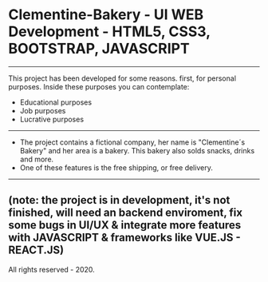 # Clementine-Bakery - UI WEB Development - HTML5, CSS3, BOOTSTRAP, JAVASCRIPT
----------------------------------------------------------------------------------------------------------------------------------
This project has been developed for some reasons. first, for personal purposes. Inside these purposes you can contemplate:
- Educational purposes
- Job purposes
- Lucrative purposes
----------------------------------------------------------------------------------------------------------------------------------
- The project contains a fictional company, her name is "Clementine´s Bakery" and her area is a bakery. This bakery also solds 
  snacks, drinks and more. 
- One of these features is the free shipping, or free delivery. 
----------------------------------------------------------------------------------------------------------------------------------
(note: the project is in development, it's not finished, will need an backend enviroment, fix some bugs in UI/UX & integrate more
features with JAVASCRIPT & frameworks like VUE.JS - REACT.JS)
----------------------------------------------------------------------------------------------------------------------------------
All rights reserved - 2020.
